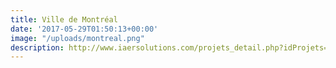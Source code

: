 ```yaml
---
title: Ville de Montréal
date: '2017-05-29T01:50:13+00:00'
image: "/uploads/montreal.png"
description: http://www.iaersolutions.com/projets_detail.php?idProjets=9&etatProjets=2
---
```

